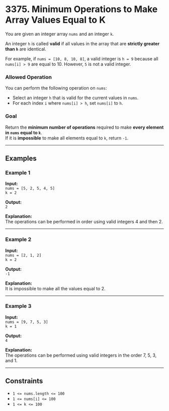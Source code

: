 # 3375. Minimum Operations to Make Array Values Equal to K

You are given an integer array `nums` and an integer `k`.

An integer `h` is called **valid** if all values in the array that are **strictly greater than `h`** are identical.

For example, if `nums = [10, 8, 10, 8]`, a valid integer is `h = 9` because all `nums[i] > 9` are equal to 10. However, `5` is not a valid integer.

### Allowed Operation

You can perform the following operation on `nums`:

- Select an integer `h` that is valid for the current values in `nums`.
- For each index `i` where `nums[i] > h`, set `nums[i]` to `h`.

### Goal

Return the **minimum number of operations** required to make **every element in `nums` equal to `k`**.  
If it is **impossible** to make all elements equal to `k`, return `-1`.

---

## Examples

### Example 1

**Input:**  
`nums = [5, 2, 5, 4, 5]`  
`k = 2`

**Output:**  
`2`

**Explanation:**  
The operations can be performed in order using valid integers 4 and then 2.

---

### Example 2

**Input:**  
`nums = [2, 1, 2]`  
`k = 2`

**Output:**  
`-1`

**Explanation:**  
It is impossible to make all the values equal to 2.

---

### Example 3

**Input:**  
`nums = [9, 7, 5, 3]`  
`k = 1`

**Output:**  
`4`

**Explanation:**  
The operations can be performed using valid integers in the order 7, 5, 3, and 1.

---

## Constraints

- `1 <= nums.length <= 100`
- `1 <= nums[i] <= 100`
- `1 <= k <= 100`
